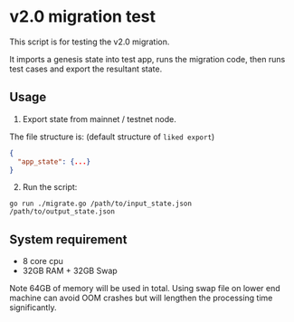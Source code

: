 # v2.0 migration test

This script is for testing the v2.0 migration.

It imports a genesis state into test app, runs the migration code, then runs test cases and export the resultant state.

## Usage

1. Export state from mainnet / testnet node.

The file structure is: (default structure of `liked export`)

```json
{
  "app_state": {...}
}
```

2. Run the script:

```shell
go run ./migrate.go /path/to/input_state.json /path/to/output_state.json
```

## System requirement

- 8 core cpu
- 32GB RAM + 32GB Swap

Note 64GB of memory will be used in total. Using swap file on lower end machine can avoid OOM crashes but will lengthen the processing time significantly.
